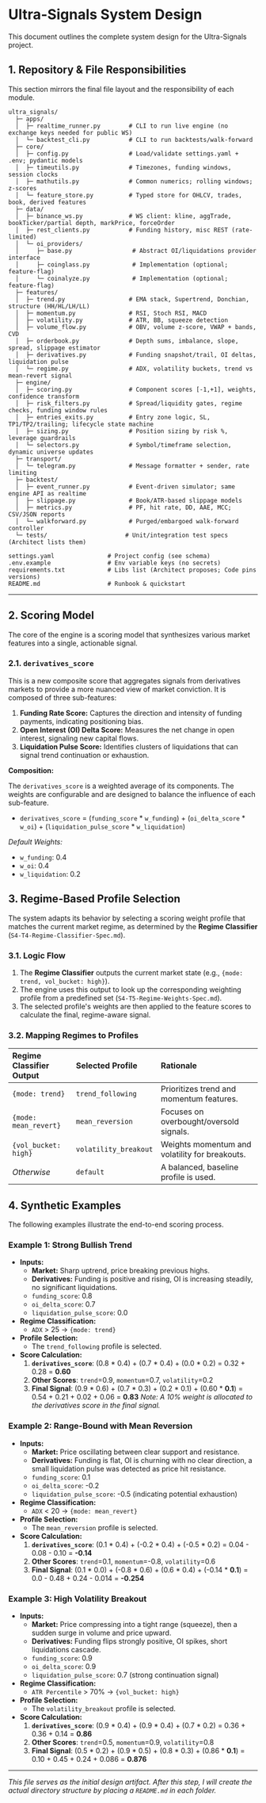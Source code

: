 # Ultra-Signals System Design

This document outlines the complete system design for the Ultra-Signals project.

## 1. Repository & File Responsibilities

This section mirrors the final file layout and the responsibility of each module.

```
ultra_signals/
  ├─ apps/
  │  ├─ realtime_runner.py        # CLI to run live engine (no exchange keys needed for public WS)
  │  └─ backtest_cli.py           # CLI to run backtests/walk-forward
  ├─ core/
  │  ├─ config.py                 # Load/validate settings.yaml + .env; pydantic models
  │  ├─ timeutils.py              # Timezones, funding windows, session clocks
  │  ├─ mathutils.py              # Common numerics; rolling windows; z-scores
  │  └─ feature_store.py          # Typed store for OHLCV, trades, book, derived features
  ├─ data/
  │  ├─ binance_ws.py             # WS client: kline, aggTrade, bookTicker/partial depth, markPrice, forceOrder
  │  ├─ rest_clients.py           # Funding history, misc REST (rate-limited)
  │  └─ oi_providers/
  │     ├─ base.py                 # Abstract OI/liquidations provider interface
  │     ├─ coinglass.py            # Implementation (optional; feature-flag)
  │     └─ coinalyze.py            # Implementation (optional; feature-flag)
  ├─ features/
  │  ├─ trend.py                  # EMA stack, Supertrend, Donchian, structure (HH/HL/LH/LL)
  │  ├─ momentum.py               # RSI, Stoch RSI, MACD
  │  ├─ volatility.py             # ATR, BB, squeeze detection
  │  ├─ volume_flow.py            # OBV, volume z-score, VWAP + bands, CVD
  │  ├─ orderbook.py              # Depth sums, imbalance, slope, spread, slippage estimator
  │  ├─ derivatives.py            # Funding snapshot/trail, OI deltas, liquidation pulse
  │  └─ regime.py                 # ADX, volatility buckets, trend vs mean-revert signal
  ├─ engine/
  │  ├─ scoring.py                # Component scores [-1,+1], weights, confidence transform
  │  ├─ risk_filters.py           # Spread/liquidity gates, regime checks, funding window rules
  │  ├─ entries_exits.py          # Entry zone logic, SL, TP1/TP2/trailing; lifecycle state machine
  │  ├─ sizing.py                 # Position sizing by risk %, leverage guardrails
  │  └─ selectors.py              # Symbol/timeframe selection, dynamic universe updates
  ├─ transport/
  │  └─ telegram.py               # Message formatter + sender, rate limiting
  ├─ backtest/
  │  ├─ event_runner.py           # Event-driven simulator; same engine API as realtime
  │  ├─ slippage.py               # Book/ATR-based slippage models
  │  ├─ metrics.py                # PF, hit rate, DD, AAE, MCC; CSV/JSON reports
  │  └─ walkforward.py            # Purged/embargoed walk-forward controller
  └─ tests/                      # Unit/integration test specs (Architect lists them)

settings.yaml               # Project config (see schema)
.env.example                # Env variable keys (no secrets)
requirements.txt            # Libs list (Architect proposes; Code pins versions)
README.md                   # Runbook & quickstart
```

---

## 2. Scoring Model

The core of the engine is a scoring model that synthesizes various market features into a single, actionable signal.

### 2.1. `derivatives_score`

This is a new composite score that aggregates signals from derivatives markets to provide a more nuanced view of market conviction. It is composed of three sub-features:

1.  **Funding Rate Score:** Captures the direction and intensity of funding payments, indicating positioning bias.
2.  **Open Interest (OI) Delta Score:** Measures the net change in open interest, signaling new capital flows.
3.  **Liquidation Pulse Score:** Identifies clusters of liquidations that can signal trend continuation or exhaustion.

**Composition:**

The `derivatives_score` is a weighted average of its components. The weights are configurable and are designed to balance the influence of each sub-feature.

*   `derivatives_score` = (`funding_score` * `w_funding`) + (`oi_delta_score` * `w_oi`) + (`liquidation_pulse_score` * `w_liquidation`)

*Default Weights:*
*   `w_funding`: 0.4
*   `w_oi`: 0.4
*   `w_liquidation`: 0.2

## 3. Regime-Based Profile Selection

The system adapts its behavior by selecting a scoring weight profile that matches the current market regime, as determined by the **Regime Classifier** (`S4-T4-Regime-Classifier-Spec.md`).

### 3.1. Logic Flow

1.  The **Regime Classifier** outputs the current market state (e.g., `{mode: trend, vol_bucket: high}`).
2.  The engine uses this output to look up the corresponding weighting profile from a predefined set (`S4-T5-Regime-Weights-Spec.md`).
3.  The selected profile's weights are then applied to the feature scores to calculate the final, regime-aware signal.

### 3.2. Mapping Regimes to Profiles

| Regime Classifier Output | Selected Profile | Rationale |
| :--- | :--- | :--- |
| `{mode: trend}` | `trend_following` | Prioritizes trend and momentum features. |
| `{mode: mean_revert}` | `mean_reversion` | Focuses on overbought/oversold signals. |
| `{vol_bucket: high}` | `volatility_breakout` | Weights momentum and volatility for breakouts. |
| *Otherwise* | `default` | A balanced, baseline profile is used. |


## 4. Synthetic Examples

The following examples illustrate the end-to-end scoring process.

### Example 1: Strong Bullish Trend

*   **Inputs:**
    *   **Market:** Sharp uptrend, price breaking previous highs.
    *   **Derivatives:** Funding is positive and rising, OI is increasing steadily, no significant liquidations.
    *   `funding_score`: 0.8
    *   `oi_delta_score`: 0.7
    *   `liquidation_pulse_score`: 0.0
*   **Regime Classification:**
    *   `ADX` > 25 -> `{mode: trend}`
*   **Profile Selection:**
    *   The `trend_following` profile is selected.
*   **Score Calculation:**
    1.  **`derivatives_score`**: (0.8 * 0.4) + (0.7 * 0.4) + (0.0 * 0.2) = 0.32 + 0.28 = **0.60**
    2.  **Other Scores**: `trend`=0.9, `momentum`=0.7, `volatility`=0.2
    3.  **Final Signal**: (0.9 * 0.6) + (0.7 * 0.3) + (0.2 * 0.1) + (0.60 * **0.1**) = 0.54 + 0.21 + 0.02 + 0.06 = **0.83**
        *Note: A 10% weight is allocated to the derivatives score in the final signal.*

### Example 2: Range-Bound with Mean Reversion

*   **Inputs:**
    *   **Market:** Price oscillating between clear support and resistance.
    *   **Derivatives:** Funding is flat, OI is churning with no clear direction, a small liquidation pulse was detected as price hit resistance.
    *   `funding_score`: 0.1
    *   `oi_delta_score`: -0.2
    *   `liquidation_pulse_score`: -0.5 (indicating potential exhaustion)
*   **Regime Classification:**
    *   `ADX` < 20 -> `{mode: mean_revert}`
*   **Profile Selection:**
    *   The `mean_reversion` profile is selected.
*   **Score Calculation:**
    1.  **`derivatives_score`**: (0.1 * 0.4) + (-0.2 * 0.4) + (-0.5 * 0.2) = 0.04 - 0.08 - 0.10 = **-0.14**
    2.  **Other Scores**: `trend`=0.1, `momentum`=-0.8, `volatility`=0.6
    3.  **Final Signal**: (0.1 * 0.0) + (-0.8 * 0.6) + (0.6 * 0.4) + (-0.14 * **0.1**) = 0.0 - 0.48 + 0.24 - 0.014 = **-0.254**

### Example 3: High Volatility Breakout

*   **Inputs:**
    *   **Market:** Price compressing into a tight range (squeeze), then a sudden surge in volume and price upward.
    *   **Derivatives:** Funding flips strongly positive, OI spikes, short liquidations cascade.
    *   `funding_score`: 0.9
    *   `oi_delta_score`: 0.9
    *   `liquidation_pulse_score`: 0.7 (strong continuation signal)
*   **Regime Classification:**
    *   `ATR Percentile` > 70% -> `{vol_bucket: high}`
*   **Profile Selection:**
    *   The `volatility_breakout` profile is selected.
*   **Score Calculation:**
    1.  **`derivatives_score`**: (0.9 * 0.4) + (0.9 * 0.4) + (0.7 * 0.2) = 0.36 + 0.36 + 0.14 = **0.86**
    2.  **Other Scores**: `trend`=0.5, `momentum`=0.9, `volatility`=0.8
    3.  **Final Signal**: (0.5 * 0.2) + (0.9 * 0.5) + (0.8 * 0.3) + (0.86 * **0.1**) = 0.10 + 0.45 + 0.24 + 0.086 = **0.876**

---
*This file serves as the initial design artifact. After this step, I will create the actual directory structure by placing a `README.md` in each folder.*